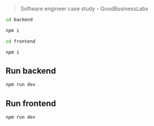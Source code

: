 > Software engineer case study - GoodBusinessLabs

```sh
cd backend
```
```sh
npm i
```

```sh
cd frontend
```
```sh
npm i
```

## Run backend

```sh
npm run dev
```
## Run frontend
```sh
npm run dev
```